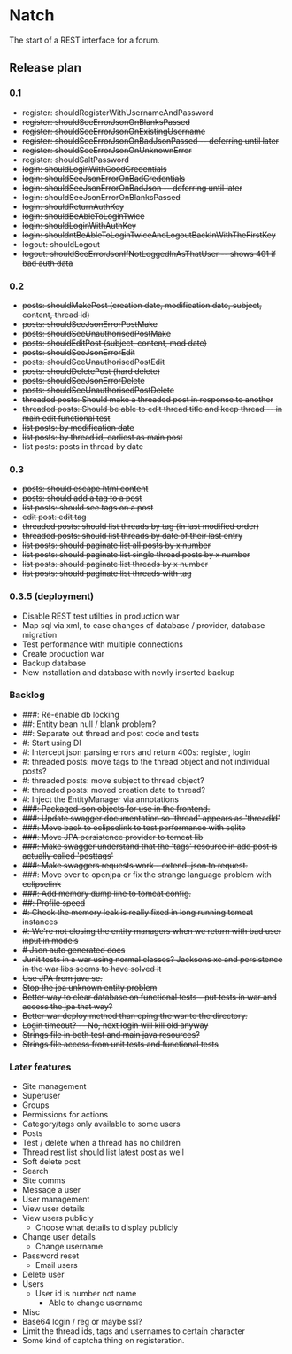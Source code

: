 # Natch 

The start of a REST interface for a forum.

## Release plan

### 0.1

* ~~register: shouldRegisterWithUsernameAndPassword~~
* ~~register: shouldSeeErrorJsonOnBlanksPassed~~
* ~~register: shouldSeeErrorJsonOnExistingUsername~~
* ~~register: shouldSeeErrorJsonOnBadJsonPassed -- deferring until later~~
* ~~register: shouldSeeErrorJsonOnUnknownError~~
* ~~register: shouldSaltPassword~~
* ~~login: shouldLoginWithGoodCredentials~~
* ~~login: shouldSeeJsonErrorOnBadCredentials~~
* ~~login: shouldSeeJsonErrorOnBadJson -- deferring until later~~
* ~~login: shouldSeeJsonErrorOnBlanksPassed~~
* ~~login: shouldReturnAuthKey~~
* ~~login: shouldBeAbleToLoginTwice~~
* ~~login: shouldLoginWithAuthKey~~
* ~~login: shouldntBeAbleToLoginTwiceAndLogoutBackInWithTheFirstKey~~
* ~~logout: shouldLogout~~
* ~~logout: shouldSeeErrorJsonIfNotLoggedInAsThatUser -- shows 401 if bad auth data~~

### 0.2

* ~~posts: shouldMakePost (creation date, modification date, subject, content, thread id)~~
 * ~~posts: shouldSeeJsonErrorPostMake~~
 * ~~posts: shouldSeeUnauthorisedPostMake~~
* ~~posts: shouldEditPost (subject, content, mod date)~~
 * ~~posts: shouldSeeJsonErrorEdit~~
 * ~~posts: shouldSeeUnauthorisedPostEdit~~
* ~~posts: shouldDeletePost (hard delete)~~
 * ~~posts: shouldSeeJsonErrorDelete~~
 * ~~posts: shouldSeeUnauthorisedPostDelete~~
* ~~threaded posts: Should make a threaded post in response to another~~
* ~~threaded posts: Should be able to edit thread title and keep thread -- in main edit functional test~~
* ~~list posts: by modification date~~
* ~~list posts: by thread id, earliest as main post~~
* ~~list posts: posts in thread by date~~

### 0.3

* ~~posts: should escape html content~~
* ~~posts: should add a tag to a post~~
* ~~list posts: should see tags on a post~~
* ~~edit post: edit tag~~
* ~~threaded posts: should list threads by tag (in last modified order)~~
* ~~threaded posts: should list threads by date of their last entry~~
* ~~list posts: should paginate list all posts by x number~~
* ~~list posts: should paginate list single thread posts by x number~~
* ~~list posts: should paginate list threads by x number~~
* ~~list posts: should paginate list threads with tag~~

### 0.3.5 (deployment)

* Disable REST test utilties in production war
* Map sql via xml, to ease changes of database / provider, database migration
* Test performance with multiple connections
* Create production war
* Backup database
* New installation and database with newly inserted backup

### Backlog 

* ###: Re-enable db locking 
* ##: Entity bean null / blank problem?
* ##: Separate out thread and post code and tests
* #: Start using DI
* #: Intercept json parsing errors and return 400s: register, login
* #: threaded posts: move tags to the thread object and not individual posts?
* #: threaded posts: move subject to thread object?
* #: threaded posts: moved creation date to thread?
* #: Inject the EntityManager via annotations
* ~~###: Packaged json objects for use in the frontend.~~
* ~~###: Update swagger documentation so 'thread' appears as 'threadId'~~
* ~~###: Move back to eclipselink to test performance with sqlite~~
* ~~###: Move JPA persistence provider to tomcat lib~~
* ~~###: Make swagger understand that the 'tags' resource in add post is actually called 'posttags'~~
* ~~###: Make swaggers requests work - extend .json to request.~~
* ~~###: Move over to openjpa or fix the strange language problem with eclipselink~~
* ~~###: Add memory dump line to tomcat config.~~
* ~~##: Profile speed~~
* ~~#: Check the memory leak is really fixed in long running tomcat instances~~
* ~~#: We're not closing the entity managers when we return with bad user input in models~~
* ~~# Json auto generated docs~~
* ~~Junit tests in a war using normal classes? Jacksons xc and persistence in the war libs seems to have solved it~~
* ~~Use JPA from java se.~~
* ~~Stop the jpa unknown entity problem~~
* ~~Better way to clear database on functional tests - put tests in war and access the jpa that way?~~
* ~~Better war deploy method than cping the war to the directory.~~
* ~~Login timeout? -- No, next login will kill old anyway~~
* ~~Strings file in both test and main java resources?~~
* ~~Strings file access from unit tests and functional tests~~

### Later features
* Site management
 * Superuser
 * Groups
 * Permissions for actions
 * Category/tags only available to some users
* Posts
 * Test / delete when a thread has no children
 * Thread rest list should list latest post as well
 * Soft delete post
 * Search
* Site comms
 * Message a user
* User management 
 * View user details
 * View users publicly 
     * Choose what details to display publicly
 * Change user details
     * Change username
 * Password reset
     * Email users
 * Delete user
* Users
    * User id is number not name
        * Able to change username
* Misc
 * Base64 login / reg or maybe ssl?
 * Limit the thread ids, tags and usernames to certain character
 * Some kind of captcha thing on registeration.
